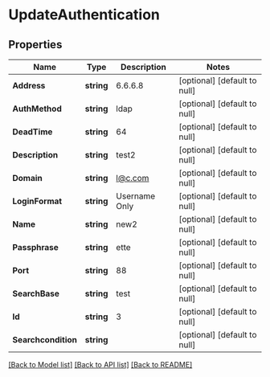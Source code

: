 # UpdateAuthentication

## Properties
Name | Type | Description | Notes
------------ | ------------- | ------------- | -------------
**Address** | **string** | 6.6.6.8 | [optional] [default to null]
**AuthMethod** | **string** | ldap | [optional] [default to null]
**DeadTime** | **string** | 64 | [optional] [default to null]
**Description** | **string** | test2 | [optional] [default to null]
**Domain** | **string** | l@c.com | [optional] [default to null]
**LoginFormat** | **string** | Username Only | [optional] [default to null]
**Name** | **string** | new2 | [optional] [default to null]
**Passphrase** | **string** | ette | [optional] [default to null]
**Port** | **string** | 88 | [optional] [default to null]
**SearchBase** | **string** | test | [optional] [default to null]
**Id** | **string** | 3 | [optional] [default to null]
**Searchcondition** | **string** |  | [optional] [default to null]

[[Back to Model list]](../README.md#documentation-for-models) [[Back to API list]](../README.md#documentation-for-api-endpoints) [[Back to README]](../README.md)

